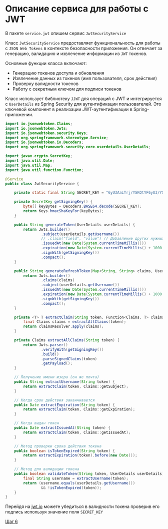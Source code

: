 # Описание сервиса для работы с JWT

В пакете `service.jwt` опишем сервис `JwtSecurityService`

Класс `JwtSecurityService` предоставляет функциональность для работы с `JSON Web Tokens` в контексте безопасности приложения. Он отвечает за генерацию, валидацию и извлечение информации из `JWT` токенов.

Основные функции класса включают:
- Генерацию токенов доступа и обновления
- Извлечение данных из токенов (имя пользователя, срок действия)
- Проверку валидности токенов
- Работу с секретным ключом для подписи токенов

Класс использует библиотеку `JJWT` для операций с JWT и интегрируется с `UserDetails` из Spring Security для аутентификации пользователей. Это ключевой компонент в реализации JWT-аутентификации в Spring-приложении.

```java
import io.jsonwebtoken.Claims;
import io.jsonwebtoken.Jwts;
import io.jsonwebtoken.security.Keys;
import org.springframework.stereotype.Service;
import io.jsonwebtoken.io.Decoders;
import org.springframework.security.core.userdetails.UserDetails;

import javax.crypto.SecretKey;
import java.util.Date;
import java.util.Map;
import java.util.function.Function;

@Service
public class JwtSecurityService {

    private static final String SECRET_KEY = "6yU3AaLTrj/YSKQtYF6yU3/YSKAaLTIv9aRtGxOcU39h7T/aRtGxO+syA=";

    private SecretKey getSigningKey() {
        byte[] keyBytes = Decoders.BASE64.decode(SECRET_KEY);
        return Keys.hmacShaKeyFor(keyBytes);
    }

    public String generateToken(UserDetails userDetails) {
        return Jwts.builder()
                .subject(userDetails.getUsername())
                // .claim("field", "value") // Добавление других нужных полей в токен
                .issuedAt(new Date(System.currentTimeMillis()))
                .expiration(new Date(System.currentTimeMillis() + 1000 * 60 * 24))
                .signWith(getSigningKey())
                .compact();
    }

    public String generateRefreshToken(Map<String, String> claims, UserDetails userDetails) {
        return Jwts.builder()
                .claims(claims)
                .subject(userDetails.getUsername())
                .issuedAt(new Date(System.currentTimeMillis()))
                .expiration(new Date(System.currentTimeMillis() + 1000 * 60 * 24 * 60))
                .signWith(getSigningKey())
                .compact();
    }

    private <T> T extractClaim(String token, Function<Claims, T> claimsResolver) {
        final Claims claims = extractAllClaims(token);
        return claimsResolver.apply(claims);
    }

    private Claims extractAllClaims(String token) {
        return Jwts.parser()
                .verifyWith(getSigningKey())
                .build()
                .parseSignedClaims(token)
                .getPayload();
    }

    // Получение имени юзера (он же почта)
    public String extractUsername(String token) {
        return extractClaim(token, Claims::getSubject);
    }

    // Когда срок действия заканчивается
    public Date extractExpiration(String token) {
        return extractClaim(token, Claims::getExpiration);
    }

    // Когда выдан токен
    public Date extractIssuedAt(String token) {
        return extractClaim(token, Claims::getIssuedAt);
    }

    // Метод проверки срока действия токена
    public boolean isTokenExpired(String token) {
        return extractExpiration(token).before(new Date());
    }

    // Метод для валидации токена
    public boolean validateToken(String token, UserDetails userDetails) {
        final String username = extractUsername(token);
        return (username.equals(userDetails.getUsername())
                && !isTokenExpired(token));
    }
}
```

Перейдя на [jwt.io](https://jwt.io) можете убедиться в валидности токена проверив его подпись используя значение поля `SECRET_KEY`

[Шаг 6](./step-06.md)
